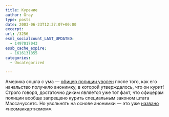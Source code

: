 ```yaml
---
title: Курение
author: Gray
type: posts
date: 2003-06-23T12:37:07+00:00
excerpt:
url: /3256
esml_socialcount_LAST_UPDATED:
  - 1497017043
essb_cache_expire:
  - 1616131855
categories:
  - Uncategorized

---
```








Америка сошла с ума &#8212; <a href="http://www.boston.com/dailynews/173/region/Police_officer_fired_for_smoki:.shtml" target="_blank">офицер полиции уволен</a> после того, как его начальство получило анонимку, в которой утверждалось, что он курит!  
Строго говоря, достаточно диким является уже тот факт, что офицерам полиции вообще запрещено курить специальным законом штата Массачуссетс. Но увольнять на основе анонимки &#8212; это уже <a href="http://www.instapundit.com/archives/010233.php#010233" target="_blank">названо</a> &#171;неомаккартизмом&#187;.